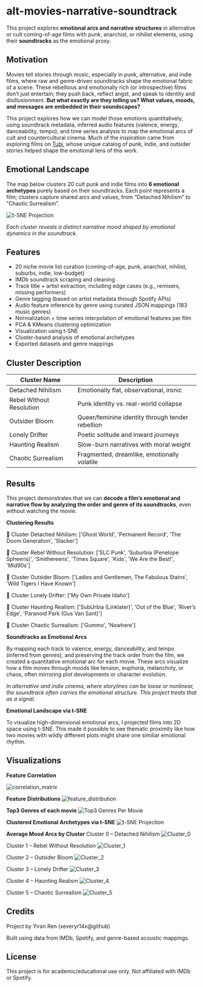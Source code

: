 # alt-movies-narrative-soundtrack
This project explores **emotional arcs and narrative structures** in alternative or cult coming-of-age films with punk, anarchist, or nihilist elements, using their **soundtracks** as the emotional proxy.

## Motivation
Movies tell stories through music, especially in punk, alternative, and indie films, where raw and genre-driven soundtracks shape the emotional fabric of a scene. These rebellious and emotionally rich (or introspective) films don’t just entertain; they push back, reflect angst, and speak to identity and disillusionment. **But what exactly are they telling us? What values, moods, and messages are embedded in their soundscapes?**

This project explores how we can model those emotions quantitatively, using soundtrack metadata, inferred audio features (valence, energy, danceability, tempo), and time series analysis to map the emotional arcs of cult and countercultural cinema. Much of the inspiration came from exploring films on [Tubi](https://tubitv.com/), whose unique catalog of punk, indie, and outsider stories helped shape the emotional lens of this work. 

## Emotional Landscape
The map below clusters 20 cult punk and indie films into **6 emotional archetypes** purely based on their soundtracks. Each point represents a film; clusters capture shared arcs and values, from “Detached Nihilism” to “Chaotic Surrealism”.

![t-SNE Projection](plots/tsne_projection_clusters.png)

*Each cluster reveals a distinct narrative mood shaped by emotional dynamics in the soundtrack.*


## Features
- 20 niche movie list curation (coming-of-age, punk, anarchist, nihilist, suburbs, indie, low-budget)
- IMDb soundtrack scraping and cleaning
- Track title + artist extraction, including edge cases (e.g., remixers, missing performers)
- Genre tagging (based on artist metadata through Spotify APIs)
- Audio feature inference by genre using curated JSON mappings (183 music genres)
- Normalization + time series interpolation of emotional features per film
- PCA & KMeans clustering optimization
- Visualization using t-SNE 
- Cluster-based analysis of emotional archetypes
- Exported datasets and genre mappings

## Cluster Description
| Cluster Name                | Description |
|----------------------------|-------------|
| Detached Nihilism          | Emotionally flat, observational, ironic |
| Rebel Without Resolution   | Punk identity vs. real-world collapse |
| Outsider Bloom             | Queer/feminine identity through tender rebellion |
| Lonely Drifter             | Poetic solitude and inward journeys |
| Haunting Realism           | Slow-burn narratives with moral weight |
| Chaotic Surrealism         | Fragmented, dreamlike, emotionally volatile |


## Results
This project demonstrates that we can **decode a film’s emotional and narrative flow by analyzing the order and genre of its soundtracks**, even without watching the movie.

**Clustering Results**

🎥 Cluster Detached Nihilism: ['Ghost World', 'Permanent Record', 'The Doom Generation', 'Slacker']

🎥 Cluster Rebel Without Resolution: ['SLC Punk', 'Suburbia (Penelope Spheeris)', 'Smithereens', 'Times Square', 'Kids', 'We Are the Best!', 'Mid90s']

🎥 Cluster Outsider Bloom: ['Ladies and Gentlemen, The Fabulous Stains', 'Wild Tigers I Have Known']

🎥 Cluster Lonely Drifter: ['My Own Private Idaho']

🎥 Cluster Haunting Realism: ['SubUrbia (Linklater)', 'Out of the Blue', 'River’s Edge', 'Paranoid Park (Gus Van Sant)']

🎥 Cluster Chaotic Surrealism: ['Gummo', 'Nowhere']

**Soundtracks as Emotional Arcs**

By mapping each track to valence, energy, danceability, and tempo (inferred from genres), and preserving the track order from the film, we created a quantitative emotional arc for each movie. These arcs visualize how a film moves through moods like tension, euphoria, melancholy, or chaos, often mirroring plot developments or character evolution.

*In alternative and indie cinema, where storylines can be loose or nonlinear, the soundtrack often carries the emotional structure. This project treats that as a signal.*

**Emotional Landscape via t-SNE**

To visualize high-dimensional emotional arcs, I projected films into 2D space using t-SNE. This made it possible to see thematic proximity like how two movies with wildly different plots might share one similiar emotional rhythm.

## Visualizations
**Feature Correlation**

![correlation_matrix](plots/correlation_matrix.png)

**Feature Distributions**
![feature_distribution](plots/audio_features_distribution.png)

**Top3 Genres of each movie**
![Top3 Genres Per Movie](plots/top3_genres_per_movie.png)

**Clustered Emotional Archetypes via t-SNE**
![t-SNE Projection](plots/tsne_projection_clusters.png)

**Average Mood Arcs by Cluster**
Cluster 0 – Detached Nihilism
![Cluster_0](plots/cluster_0.png)

Cluster 1 – Rebel Without Resolution
![Cluster_1](plots/cluster_1.png)

Cluster 2 – Outsider Bloom
![Cluster_2](plots/cluster_2.png)

Cluster 3 – Lonely Drifter
![Cluster_3](plots/cluster_3.png)

Cluster 4 – Haunting Realism
![Cluster_4](plots/cluster_4.png)

Cluster 5 – Chaotic Surrealism
![Cluster_5](plots/cluster_5.png)

## Credits
Project by Yiran Ren (xeveryr14x@github)

Built using data from IMDb, Spotify, and genre-based acoustic mappings.

## License
This project is for academic/educational use only. Not affiliated with IMDb or Spotify.
